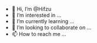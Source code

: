 - 👋 Hi, I’m @Hifzu
- 👀 I’m interested in ...
- 🌱 I’m currently learning ...
- 💞️ I’m looking to collaborate on ...
- 📫 How to reach me ...

<!---
Hifzu/Hifzu is a ✨ special ✨ repository because its `README.md` (this file) appears on your GitHub profile.
You can click the Preview link to take a look at your changes.
--->
